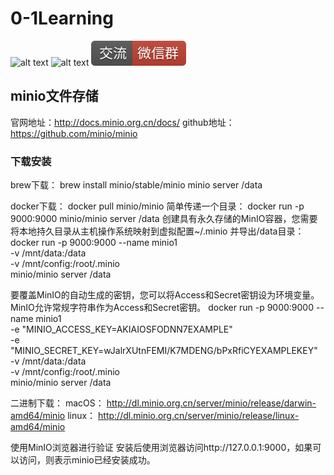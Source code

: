 # 0-1Learning

![alt text](../static/common/svg/luoxiaosheng.svg "公众号")
![alt text](../static/common/svg/luoxiaosheng_learning.svg "学习")
![alt text](../static/common/svg/luoxiaosheng_wechat.svg "微信")


## minio文件存储
官网地址：http://docs.minio.org.cn/docs/
github地址：https://github.com/minio/minio

### 下载安装
brew下载：
brew install minio/stable/minio
minio server /data

docker下载：
docker pull minio/minio
简单传递一个目录：
docker run -p 9000:9000 minio/minio server /data
创建具有永久存储的MinIO容器，您需要将本地持久目录从主机操作系统映射到虚拟配置~/.minio 并导出/data目录：
docker run -p 9000:9000 --name minio1 \
  -v /mnt/data:/data \
  -v /mnt/config:/root/.minio \
  minio/minio server /data
  
要覆盖MinIO的自动生成的密钥，您可以将Access和Secret密钥设为环境变量。MinIO允许常规字符串作为Access和Secret密钥。
docker run -p 9000:9000 --name minio1 \
  -e "MINIO_ACCESS_KEY=AKIAIOSFODNN7EXAMPLE" \
  -e "MINIO_SECRET_KEY=wJalrXUtnFEMI/K7MDENG/bPxRfiCYEXAMPLEKEY" \
  -v /mnt/data:/data \
  -v /mnt/config:/root/.minio \
  minio/minio server /data

二进制下载：
macOS：
http://dl.minio.org.cn/server/minio/release/darwin-amd64/minio
linux：
http://dl.minio.org.cn/server/minio/release/linux-amd64/minio

使用MinIO浏览器进行验证
安装后使用浏览器访问http://127.0.0.1:9000，如果可以访问，则表示minio已经安装成功。

### 








